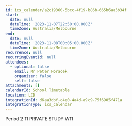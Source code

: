 ```yaml
---
id: ics_calender/a2c19360-5bcc-4f19-b86b-665b6aa5b34f
start:
  date: null
  dateTime: '2023-11-07T22:50:00.000Z'
  timeZone: Australia/Melbourne
end:
  date: null
  dateTime: '2023-11-08T00:05:00.000Z'
  timeZone: Australia/Melbourne
recurrence: null
recurringEventId: null
attendees:
  - optional: false
    email: Mr Peter Horacek
    organizer: false
    self: false
attachments: []
calendarId: School Timetable
location: LCD
integrationId: d6aa3dbf-c4e0-4a4d-a9c9-75f6905f471a
integrationType: ics_calendar
---
```

Period 2
11 PRIVATE STUDY W11